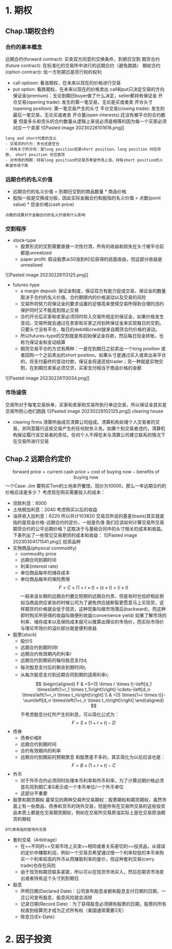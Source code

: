 # 1. 期权
## Chap.1期权合约
### 合约的基本概念
远期合约(forward contract): 买卖双方同意的交换条件，到期日交割
期货合约(future contract): 在标准化的交易所中进行的远期合约（避免跑路）
期权合约(option contract): 给一方到期日是否行权的权利
- call optioon: 看涨期权，在未来以现在的价格进行交易
- put option: 看跌期权，在未来以现在的价格卖出
call和put只决定交易的方向
保证金(premium)：无论到期日buyer做了什么决定，seller都持有保证金
开仓交易(opening trade): 发生的第一笔交易，无论是买或者卖
开仓头寸(opening position): 第一笔交易产生的头寸
平仓交易(closing trade): 发生的最后一笔交易，无论买或者卖
开仓量(open interests):还没有被平仓的合约数量
但是多头和空头的合约数量从逻辑上来说必须是相等的因为每一个买家必须对应一个卖家
![[Pasted image 20230226101616.png]]
```ad-note
long and short代表的含义
- 交易员的行为：多仓还是空仓
- 持有头寸的方向：是long position还是short position，long position 对应贷款， short position 对应放贷
- 对市场的预期：持有long position的交易员希望市场上涨，持有short position的人希望市场下跌
```
### 远期合约的名义价值
- 远期合约的名义价值 = 到期日交割的商品数量 * 商品价格
- 股指一般是交换成分股，因此实际金融合约和股指的名义价值 = 点数(point value) * 现金价格(cash price)
```ad-question
点数的设置对于金融合约的名义价值有什么影响
```
### 交割程序
- stock-type
	- 股票形式的交割需要直接一次性付清，所有的收益和损失在头寸被平仓前都是unrealized
	- paper profit: 假设股票从50涨到60后获得的纸面收益，但这部分收益是unrealized

![[Pasted image 20230226113125.png]]
- futures-type
	- a margin deposit: 保证金制度，保证双方有能力促成交易，保证金的数量取决于合约的名义价值、合约期限内的价格波动以及交易的风险
	- 交易所将努力将保证金的要求设置的足够高来使得交易所得到合理的违约保护同时又不能高到阻止交易
	- 合约开仓后买家和卖家必须同时存入交易所规定的保证金，如果价格发生变动，交易所就会通过在卖家和买家之间划转保证金来实现每日的交割。只要头寸没有平仓，每日的debit和credit就来自期货合约价格的波动。
	- 所以futures-type的交割就是有初始保证金存款，然后每日现金转账，也称为保证金和变动结算
	- 期货交易平仓的方式有两种：一是在到期日之前卖出一个long position 或者回购一个之前卖出的short position。如果头寸是通过买入或卖出来平仓的，将支付最终的变动付款，保证金将退还给trader；另一种就是实物交割，在到期日卖家必须交货，买家支付相当于商品价格的金额

![[Pasted image 20230226113034.png]]
### 市场诚信
交易所对于每笔交易拆单，买家和卖家和交易所执行单边交易，所以保证金其实是交易所担心他们跑路
![[Pasted image 20230228102125.png]]
clearing house
- clearing firms
清算所由成员清算公司组成。清算机构处理个人交易者的交易，并同意履行这些交易产生的任何财务义务。如果个别交易者违约，清算机构保证履行该交易者的责任。任何个人不得在未与清算公司建立联系的情况下在交易所进行交易
## Chap.2 远期合约定价
$$\text{forward price} = \text{current cash price} + \text{cost of buying now} - \text{benefits of buying now}$$
一个Case: Jim 要购买Tom的土地来开餐馆，现价为10000，那么一年远期合约的价格应该是多少？
考虑现在购买需要投入的成本：
- 贷款利息：8000
- 土地税加利息：2040
考虑购买以后的收益
- 油井收入加利息：6220
所以共计103820
交易员所说的基差(basis)其实就是指的是现金价格-远期合约的定价，一般是负值
我们应该如何计算交易所交易期货合约的公平远期价格？这取决于与基础合同中的头寸相关的成本和收益。下表列出了一些常见交易期货的成本和收益：
![[Pasted image 20230304171541.png]]
投资品种
- 实物商品(physical commodity)
	- commodity price
	- 远期合同到期时间
	- 利率(interest rate)
	- 单位商品每年的储存成本
	- 单位商品每年的保险费用
$$
F = C \times (1 + r \times t) + (s\times t) +(i\times t)
$$
一般来说长期的远期合约要比短期的远期合约贵，但是有时也恰好相反例如当商品供应紧张的时候公司为了避免供应链断裂更愿意马上买现货，这样期货的价格就会低于现货，这种现象叫做市场落后(backward)，而这种即时购买所获得的收益叫做便利收益(convenience yield)
如果了解市场的利率、储存成本以及保险成本就可以推算出理论的市场价，而实际市场价与理论市场价的溢价部分就是便利收益
- 股票(stock)
	- 股价S
	- 远期合约到期时间t
	- 远期合约有效期内的利率r
	- 远期合约到期前的每份股息支付$d_{i}$
	- 每次股息支付后的剩余到期时间$t_{i}$
	- 从每次股息支付到远期合同到期的适用利率$r_{i}$
$$
\begin{aligned}
F & =S+(S \times r \times t)-\left[d_1 \times\left(1+r_1 \times t_1\right)\right]-\cdots-\left[d_n \times\left(1+r_n \times t_n\right)\right] \\
& =[S \times(1+r \times t)]-\sum\left[d_n \times\left(1+r_n \times t_n\right)\right]
\end{aligned}
$$
不考虑股息分红所产生的利息，可以简化公式为：
$$
F = S\times (1 + r \times t) -D
$$
- 债券
	- 债券价格B
	- 远期合约到期时间
	- 合约有效期内的利率
	- 远期合约到期前的预期票息
和股票差不多的，其实简化为以后应该也是：
$$
F = B\times (1 + r \times t) - C
$$
- 外币
	- 对于外币合约必须同时处理本币利率和外币利率，为了计算远期价格必须首先将到期汇率S表示成一个本币单位/一个外币单位
	- 这部分不重要
- 股票和期货期权
最常见的两种交易所交易期权：股票期权和期货期权，虽然市面上有一些商品、债券和货币的场外交易，但是所有在交易所交易的这些投资品本质上都是在交易期货期权，例如在交易所交易原油实际上是在交易原油期货的期权
```ad-note
OTC原来指的是场外交易
```
- 套利交易（Arbitrage）
	- 在==不同的==交易市场上买卖==相同或者关系密切的==投资品，从错误的定价中赚取利润，例如一个交易员希望通过借一个利率较低的本币来购买一个利率较高的外币从而赚取利率的差价，但这种套利交易(carry trade)也存在风险
	- 由于现货和期货联系紧密，所以可以在现货市场买入，然后在期货市场卖出或者持有这个头寸到到期日
- 股息
	- 声明日期(Declared Date)：公司宣布股息金额和股息支付日期的日期，一旦公司宣布股息，股息风险就会消除
	- 记录日期(Record Date)：为了获得股息必须拥有股票的日期，股票的所有权直到结算完才成为正式所有权（美国通常需要3天）
	- 除息日(Ex-Date):
# 2. 因子投资

